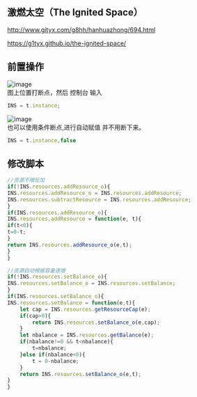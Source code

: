 ## 激燃太空（The Ignited Space）
http://www.gityx.com/g8hh/hanhuazhong/694.html

https://g1tyx.github.io/the-ignited-space/

## 前置操作
![image](https://github.com/pjy612/gityx-cheat/assets/4072526/85b8581a-81fe-4065-904e-1f4fd6ea6407)  
图上位置打断点，然后 控制台 输入 
```js
INS = t.instance;
```
![image](https://github.com/pjy612/gityx-cheat/assets/4072526/4fca864f-4814-4e8d-9740-1a49e097b2e5)  
也可以使用条件断点,进行自动赋值 并不用断下来。  
```js
INS = t.instance,false
```
## 修改脚本
```js
//资源不增反加
if(!INS.resources.addResource_o){
INS.resources.addResource_o = INS.resources.addResource;
INS.resources.subtractResource = INS.resources.addResource;
}
if(INS.resources.addResource_o){
INS.resources.addResource = function(e, t){
if(t<0){
t=0-t;
}
return INS.resources.addResource_o(e,t);
}
}

//资源自动根据容量递增
if(!INS.resources.setBalance_o){
INS.resources.setBalance_o = INS.resources.setBalance;
}
if(INS.resources.setBalance_o){
INS.resources.setBalance = function(e,t){
    let cap = INS.resources.getResourceCap(e);
    if(cap>0){
        return INS.resources.setBalance_o(e,cap);
    }
    let nbalance = INS.resources.getBalance(e);
    if(nbalance!=0 && t<nbalance){
        t=nbalance;
    }else if(nbalance<0){
        t = 0-nbalance;
    }
    return INS.resources.setBalance_o(e,t);
}
}
```
